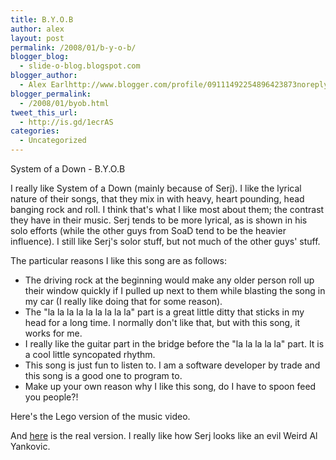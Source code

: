 ```yaml
---
title: B.Y.O.B
author: alex
layout: post
permalink: /2008/01/b-y-o-b/
blogger_blog:
  - slide-o-blog.blogspot.com
blogger_author:
  - Alex Earlhttp://www.blogger.com/profile/09111492254896423873noreply@blogger.com
blogger_permalink:
  - /2008/01/byob.html
tweet_this_url:
  - http://is.gd/1ecrAS
categories:
  - Uncategorized
---
```

System of a Down - B.Y.O.B

I really like System of a Down (mainly because of Serj). I like the lyrical nature of their songs, that they mix in with heavy, heart pounding, head banging rock and roll. I think that's what I like most about them; the contrast they have in their music. Serj tends to be more lyrical, as is shown in his solo efforts (while the other guys from SoaD tend to be the heavier influence). I still like Serj's solor stuff, but not much of the other guys' stuff. 

The particular reasons I like this song are as follows:

  * The driving rock at the beginning would make any older person roll up their window quickly if I pulled up next to them while blasting the song in my car (I really like doing that for some reason).
  * The "la la la la la la la la la" part is a great little ditty that sticks in my head for a long time. I normally don't like that, but with this song, it works for me.
  * I really like the guitar part in the bridge before the "la la la la la" part. It is a cool little syncopated rhythm.
  * This song is just fun to listen to. I am a software developer by trade and this song is a good one to program to.
  * Make up your own reason why I like this song, do I have to spoon feed you people?!
</ul> 

Here's the Lego version of the music video.

<center>
</center>

And [here][1] is the real version. I really like how Serj looks like an evil Weird Al Yankovic.



 [1]: http://youtube.com/watch?v=B3Az7JPZ6ZA